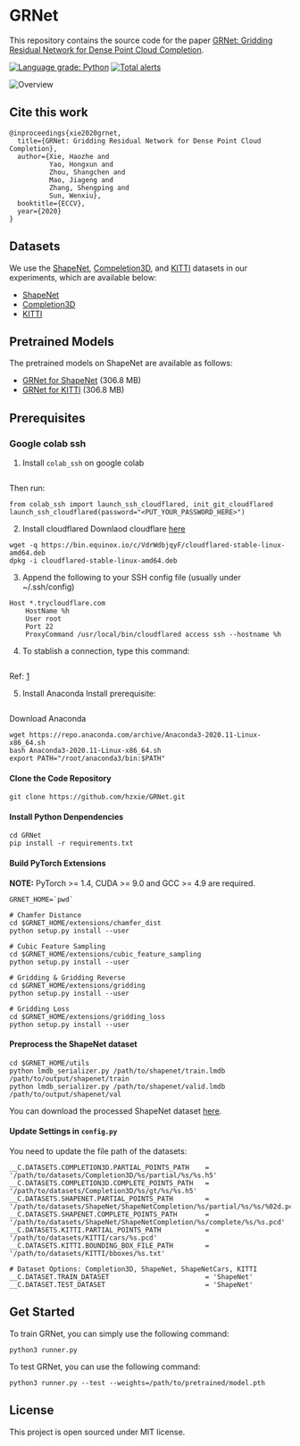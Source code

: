 # GRNet

This repository contains the source code for the paper [GRNet: Gridding Residual Network for Dense Point Cloud Completion](https://arxiv.org/abs/2006.03761).

[![Language grade: Python](https://img.shields.io/lgtm/grade/python/g/hzxie/GRNet.svg?logo=lgtm&logoWidth=18)](https://lgtm.com/projects/g/hzxie/GRNet/context:python)
[![Total alerts](https://img.shields.io/lgtm/alerts/g/hzxie/GRNet.svg?logo=lgtm&logoWidth=18)](https://lgtm.com/projects/g/hzxie/GRNet/alerts/)

![Overview](https://infinitescript.com/wordpress/wp-content/uploads/2020/07/GRNet-Overview.png)

## Cite this work

```
@inproceedings{xie2020grnet,
  title={GRNet: Gridding Residual Network for Dense Point Cloud Completion},
  author={Xie, Haozhe and 
          Yao, Hongxun and 
          Zhou, Shangchen and 
          Mao, Jiageng and 
          Zhang, Shengping and 
          Sun, Wenxiu},
  booktitle={ECCV},
  year={2020}
}
```

## Datasets

We use the [ShapeNet](https://www.shapenet.org/), [Compeletion3D](http://completion3d.stanford.edu/), and [KITTI](http://www.cvlibs.net/datasets/kitti/) datasets in our experiments, which are available below:

- [ShapeNet](https://drive.google.com/drive/folders/1P_W1tz5Q4ZLapUifuOE4rFAZp6L1XTJz)
- [Completion3D](http://download.cs.stanford.edu/downloads/completion3d/dataset2019.zip)
- [KITTI](https://drive.google.com/drive/folders/1fSu0_huWhticAlzLh3Ejpg8zxzqO1z-F)

## Pretrained Models

The pretrained models on ShapeNet are available as follows:

- [GRNet for ShapeNet](https://gateway.infinitescript.com/?fileName=GRNet-ShapeNet.pth) (306.8 MB)
- [GRNet for KITTI](https://gateway.infinitescript.com/?fileName=GRNet-KITTI.pth) (306.8 MB)

## Prerequisites

### Google colab ssh

1. Install `colab_ssh` on google colab
```!pip install colab_ssh --upgrade
```
Then run:
```
from colab_ssh import launch_ssh_cloudflared, init_git_cloudflared
launch_ssh_cloudflared(password="<PUT_YOUR_PASSWORD_HERE>")
```
2. Install cloudflared
Downlaod cloudflare [here](https://developers.cloudflare.com/cloudflare-one/connections/connect-apps/install-and-setup/installation)
```
wget -q https://bin.equinox.io/c/VdrWdbjqyF/cloudflared-stable-linux-amd64.deb
dpkg -i cloudflared-stable-linux-amd64.deb
```
3. Append the following to your SSH config file (usually under ~/.ssh/config)
```
Host *.trycloudflare.com
	HostName %h
	User root
	Port 22
	ProxyCommand /usr/local/bin/cloudflared access ssh --hostname %h
```
4. To stablish a connection, type this command:

```ssh witness-atmospheric-structure-kinds.trycloudflare.com
```

Ref: [1](https://pypi.org/project/colab-ssh/)	
	
5. Install  Anaconda
Install prerequisite:
 
```apt-get install libgl1-mesa-glx libegl1-mesa libxrandr2 libxrandr2 libxss1 libxcursor1 libxcomposite1 libasound2 libxi6 libxtst6
```
Download Anaconda
```	
wget https://repo.anaconda.com/archive/Anaconda3-2020.11-Linux-x86_64.sh
bash Anaconda3-2020.11-Linux-x86_64.sh
export PATH="/root/anaconda3/bin:$PATH"
```

#### Clone the Code Repository

```
git clone https://github.com/hzxie/GRNet.git
```

#### Install Python Denpendencies

```
cd GRNet
pip install -r requirements.txt
```

#### Build PyTorch Extensions

**NOTE:** PyTorch >= 1.4, CUDA >= 9.0 and GCC >= 4.9 are required.

```
GRNET_HOME=`pwd`

# Chamfer Distance
cd $GRNET_HOME/extensions/chamfer_dist
python setup.py install --user

# Cubic Feature Sampling
cd $GRNET_HOME/extensions/cubic_feature_sampling
python setup.py install --user

# Gridding & Gridding Reverse
cd $GRNET_HOME/extensions/gridding
python setup.py install --user

# Gridding Loss
cd $GRNET_HOME/extensions/gridding_loss
python setup.py install --user
```

#### Preprocess the ShapeNet dataset

```
cd $GRNET_HOME/utils
python lmdb_serializer.py /path/to/shapenet/train.lmdb /path/to/output/shapenet/train
python lmdb_serializer.py /path/to/shapenet/valid.lmdb /path/to/output/shapenet/val
```

You can download the processed ShapeNet dataset [here](https://gateway.infinitescript.com/?fileName=ShapeNetCompletion).

#### Update Settings in `config.py`

You need to update the file path of the datasets:

```
__C.DATASETS.COMPLETION3D.PARTIAL_POINTS_PATH    = '/path/to/datasets/Completion3D/%s/partial/%s/%s.h5'
__C.DATASETS.COMPLETION3D.COMPLETE_POINTS_PATH   = '/path/to/datasets/Completion3D/%s/gt/%s/%s.h5'
__C.DATASETS.SHAPENET.PARTIAL_POINTS_PATH        = '/path/to/datasets/ShapeNet/ShapeNetCompletion/%s/partial/%s/%s/%02d.pcd'
__C.DATASETS.SHAPENET.COMPLETE_POINTS_PATH       = '/path/to/datasets/ShapeNet/ShapeNetCompletion/%s/complete/%s/%s.pcd'
__C.DATASETS.KITTI.PARTIAL_POINTS_PATH           = '/path/to/datasets/KITTI/cars/%s.pcd'
__C.DATASETS.KITTI.BOUNDING_BOX_FILE_PATH        = '/path/to/datasets/KITTI/bboxes/%s.txt'

# Dataset Options: Completion3D, ShapeNet, ShapeNetCars, KITTI
__C.DATASET.TRAIN_DATASET                        = 'ShapeNet'
__C.DATASET.TEST_DATASET                         = 'ShapeNet'
```

## Get Started

To train GRNet, you can simply use the following command:

```
python3 runner.py
```

To test GRNet, you can use the following command:

```
python3 runner.py --test --weights=/path/to/pretrained/model.pth
```

## License

This project is open sourced under MIT license.
